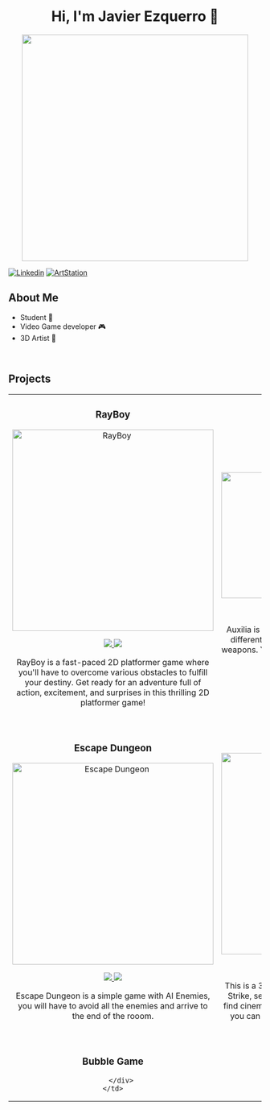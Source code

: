 <div align="center">
<h1 align="center">Hi, I'm Javier Ezquerro</a> 👋</h1>
<img src="https://www.gamingco.com.au/wp-content/uploads/2015/11/gamewarrior-0103-1400x788.jpg" height = "450">
</div>

[![Linkedin](https://img.shields.io/badge/LINKEDIN-blue)](https://www.linkedin.com/in/javier-ezquerro-fuentes-5a494a319/)
[![ArtStation](https://img.shields.io/badge/ARTSTATION-purple)](https://www.artstation.com/jezquerrof)

## About Me

-  Student 🔭
- Video Game developer  🎮 
- 3D Artist  🎨
<br>

## Projects

<table>
  <tr>
    <td width="50%">
      <h3 align="center">RayBoy</h3>
      <div align="center">
        <a href="https://rayboyy.itch.io/rayboy" target="_blank">
          <img src="https://i.imgur.com/O3FzCXo.png" width="400" alt="RayBoy">
        </a>
        <p>
          <a href="https://rayboyy.itch.io/rayboy">
            <img src="https://img.shields.io/badge/ITCH.IO-white?style=for-the-badge&Color=black">
          </a>
          <a href="https://www.youtube.com/@RayBoyGame">
            <img src="https://img.shields.io/badge/YOUTUBE-red?style=for-the-badge&Color=black">
          </a>
        </p>
        <p>
          RayBoy is a fast-paced 2D platformer game where you'll have to overcome various obstacles to fulfill your destiny. 
          Get ready for an adventure full of action, excitement, and surprises in this thrilling 2D platformer game!
        </p>
      </div>
    </td>
    <td width="50%">
      <h3 align="center">Auxilia</h3>
      <div align="center">
        <a href="https://github.com/JEzquerroF/Auxilia" target="_blank">
          <img src="https://i.imgur.com/zGbRq9l.png" width="400" height = "250" alt="Auxilia">
        </a>
        <p>
          <a href="https://github.com/JEzquerroF/Auxilia" target="_blank">
            <img src="https://img.shields.io/badge/GITHUB-white?style=for-the-badge&logo=github&logoColor=black">
          </a>
          <a href="https://www.youtube.com/watch?v=HuN3VcajHgo&t=3s" target="_blank">
            <img src="https://img.shields.io/badge/YOUTUBE-red?style=for-the-badge&Color=black">
          </a>
        </p>
        <p>
          Auxilia is a Simple 2D action game, you will fight in differents dungeon beating enemies with a lot of weapons.  You will solve some puzzles to continue on the game. 
        </p>
      </div>
    </td>
  </tr>
  <tr>
    <td width = "50%">
      <h3 align = "center">Escape Dungeon</h3>
      <div align = "center">
        <a href = "https://github.com/JEzquerroF/Escape-Dungeon" target = _blank>
          <img src = "https://i.imgur.com/r1ES9tt.png" width = "400" alt = "Escape Dungeon">
        </a>
        <p>
            <a href= "https://github.com/JEzquerroF/Escape-Dungeon" target="_blank">
            <img src= "https://img.shields.io/badge/GITHUB-white?style=for-the-badge&logo=github&logoColor=black">
          </a>
          <a href="https://www.youtube.com/watch?v=L7sftl2pAWs" target="_blank">
            <img src="https://img.shields.io/badge/YOUTUBE-red?style=for-the-badge&Color=black">
          </a>
        </p>
        <p>
          Escape Dungeon is a simple game with AI Enemies, you will have to avoid all the enemies and arrive to the end of the rooom.
        </p>
      </div>
    </td>
    <td width = "50%">
      <h3 align = "center">Roman Era Dust</h3>
      <div align = "center">
        <a href = "https://www.youtube.com/watch?v=CWls8vjX2Ug" target = "_blank">
          <img src = "https://i.imgur.com/cIEf1uO.png" width = "400" alt= "Roman Era Dust">
        </a>
        <p>
            <a href= "https://github.com/JEzquerroF/JEzquerroF/releases/download/Build/Roman-Era-Dust.7z" target="_blank">
            <img src= "https://img.shields.io/badge/DOWNLOAD-white?style=for-the-badge&logoColor=black">
          </a>
          <a href="https://www.youtube.com/watch?v=CWls8vjX2Ug" target="_blank">
            <img src="https://img.shields.io/badge/YOUTUBE-red?style=for-the-badge&Color=black">
          </a>
        </p>
        <p>
          This is a 3D project, a remake of Dust from Counter Strike, set in the Roman Era. On YouTube, you can find cinematics of the entire map, and on Download, you can download the build and walk around the map.
        </p>
      </div>
    </td>
  </tr>
  <tr>
    <td width = "50%">
      <h3 align = "center">Bubble Game</h3>
        <div align = "center">
        <a></a>
        
          
        </div>
    </td>
  </tr>
</table>





<!--
**JEzquerroF/JEzquerroF** is a ✨ _special_ ✨ repository because its `README.md` (this file) appears on your GitHub profile.

Here are some ideas to get you started:

- 🔭 I’m currently working on ...
- 🌱 I’m currently learning ...
- 👯 I’m looking to collaborate on ...
- 🤔 I’m looking for help with ...
- 💬 Ask me about ...
- 📫 How to reach me: ...
- 😄 Pronouns: ...
- ⚡ Fun fact: ...
-->
